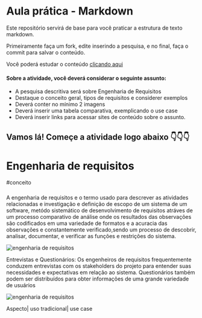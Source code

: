 # Aula prática - Markdown

Este repositório servirá de base para você praticar a estrutura de texto markdown. 

Primeiramente faça um fork, edite inserindo a pesquisa, e no final, faça o commit para salvar o conteúdo.

Você poderá estudar o conteúdo [clicando aqui](https://docs.pipz.com/central-de-ajuda/learning-center/guia-basico-de-markdown#open)

#### Sobre a atividade, você deverá considerar o seguinte assunto:

- A pesquisa descritiva será sobre Engenharia de Requisitos
- Destaque o conceito geral, tipos de requisitos e considerer exemplos
- Deverá conter no mínimo 2 imagens
- Deverá inserir uma tabela comparativa, exemplicando o use case
- Deverá inserir links para acessar sites de conteúdo sobre o assunto.


## Vamos lá! Começe a atividade logo abaixo 👇👇👇
# Engenharia de requisitos

#conceito

###

A engenharia de requisitos e o termo usado para descrever as atividades relacionadas e investigação e definição de escopo de um sistema de um software, metódo sistemático de desenvolvimento de requisitos atráves de um processo comparativo de análise onde os resultados das observações são codificados em uma variedade de formatos e a acuracia das observações e constantemente verificado,sendo um processo de descobrir, analisar, documentar, e verificar as funções e restrições do sistema.

![engenharia de requisitos](https://encrypted-tbn0.gstatic.com/images?q=tbn:ANd9GcS0jdFzDY1pToqaJpur_55LJjBHLUGi6oae91zeGjB7Sw&s) 


Entrevistas e Questionários: Os engenheiros de requisitos frequentemente conduzem entrevistas com os stakeholders do projeto para entender suas necessidades e expectativas em relação ao sistema. Questionários também podem ser distribuídos para obter informações de uma grande variedade de usuários

![engenharia de requisitos](https://encrypted-tbn0.gstatic.com/images?q=tbn:ANd9GcSq1zRMmoYguogu39RvJzMdBnJezC0c_GwcMGdFlFXjAg&s)

Aspecto| uso tradicional| use case
